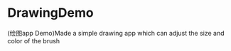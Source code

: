 # DrawingDemo
(绘图app Demo)Made a simple drawing app which can adjust the size and color of the brush 
